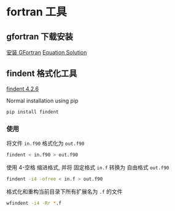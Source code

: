 # fortran 工具

## gfortran 下载安装

[安装 GFortran](https://fortran-lang.org/zh_CN/learn/os_setup/install_gfortran/)
[Equation Solution](http://www.equation.com/servlet/equation.cmd?fa=fortran)

## findent 格式化工具

[findent 4.2.6](https://pypi.org/project/findent/)

Normal installation using pip

```bash
pip install findent
```

### 使用

将文件 `in.f90` 格式化为 `out.f90`

```bash
findent < in.f90 > out.f90
```

使用 4-空格 缩进格式, 并将 固定格式 `in.f` 转换为 自由格式 `out.f90`

```bash
findent -i4 -ofree < in.f > out.f90
```

格式化和重构当前目录下所有扩展名为 `.f` 的文件

```bash
wfindent -i4 -Rr *.f
```
